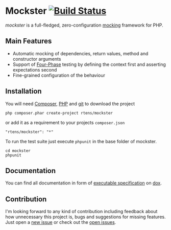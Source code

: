 # Mockster [![Build Status](https://travis-ci.org/rtens/mockster.png?branch=master)](https://travis-ci.org/rtens/mockster)

*mockster* is a full-fledged, zero-configuration [mocking] framework for PHP.

[mocking]: http://en.wikipedia.org/wiki/Mock_object

## Main Features ##

- Automatic mocking of dependencies, return values, method and constructor arguments
- Support of [Four-Phase][4phase] testing by defining the context first and asserting expectations second
- Fine-grained configuration of the behaviour

[4phase]: http://robots.thoughtbot.com/four-phase-test

## Installation ##

You will need [Composer], [PHP] and [git] to download the project

    php composer.phar create-project rtens/mockster

or add it as a requirement to your projects `composer.json`

    "rtens/mockster": "*"
	
To run the test suite just execute `phpunit` in the base folder of mockster.

    cd mockster
    phpunit

[Composer]: http://getcomposer.org/download/
[PHP]: http://php.net/downloads.php
[git]: http://git-scm.com/downloads

## Documentation ##

You can find all documentation in form of [executable specification] on [dox].

[executable specification]: http://specificationbyexample.com/key_ideas.html
[dox]: http://dox.rtens.org/rtens-mockster

## Contribution ##

I'm looking forward to any kind of contribution including feedback about how unnecessary this project is, bugs
and suggestions for missing features. Just open a [new issue] or check out the [open issues].

[new issue]: https://github.com/rtens/mockster/issues/new
[open issues]: https://github.com/rtens/mockster/issues
